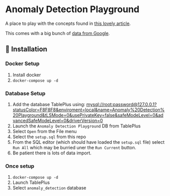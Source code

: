 # Anomaly Detection Playground

A place to play with the concepts found in [this lovely article](https://hakibenita.com/sql-anomaly-detection).

This comes with a big bunch of [data from Google](https://observablehq.com/@observablehq/google-merchandise-sales-data).

## 💾 Installation

### Docker Setup

1. Install docker
2. `docker-compose up -d`

### Database Setup

1. Add the database TablePlus using:
   <mysql://root:password@127.0.0.1?statusColor=F8F8F8&enviroment=local&name=Anomaly%20Detection%20Playground&tLSMode=0&usePrivateKey=false&safeModeLevel=0&advancedSafeModeLevel=0&driverVersion=0>
2. Launch the `Anomaly Detection Playground` DB from TablePlus
3. Select `Open` from the File menu
4. Select the `setup.sql` from this repo
5. From the SQL editor (which should have loaded the `setup.sql` file) select `Run All` which may be burried uner the `Run Current` button.
6. Be patient there is lots of data import.

### Once setup

1. `docker-compose up -d`
2. Launch TablePlus
3. Select `anomaly_detection` database
